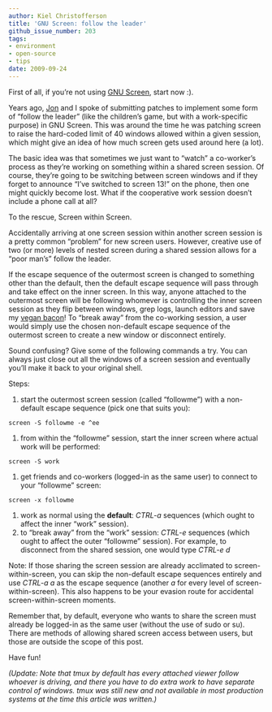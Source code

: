 ```yaml
---
author: Kiel Christofferson
title: 'GNU Screen: follow the leader'
github_issue_number: 203
tags:
- environment
- open-source
- tips
date: 2009-09-24
---
```


First of all, if you’re not using [GNU Screen](http://www.gnu.org/software/screen/), start now :).

Years ago, [Jon](/team/jon-jensen) and I spoke of submitting patches to implement some form of “follow the leader” (like the children’s game, but with a work-specific purpose) in GNU Screen. This was around the time he was patching screen to raise the hard-coded limit of 40 windows allowed within a given session, which might give an idea of how much screen gets used around here (a lot).

The basic idea was that sometimes we just want to “watch” a co-worker’s process as they’re working on something within a shared screen session. Of course, they’re going to be switching between screen windows and if they forget to announce “I’ve switched to screen 13!” on the phone, then one might quickly become lost. What if the cooperative work session doesn’t include a phone call at all?

To the rescue, Screen within Screen.

Accidentally arriving at one screen session within another screen session is a pretty common “problem” for new screen users. However, creative use of two (or more) levels of nested screen during a shared session allows for a “poor man’s” follow the leader.

If the escape sequence of the outermost screen is changed to something other than the default, then the default escape sequence will pass through and take effect on the inner screen. In this way, anyone attached to the outermost screen will be following whomever is controlling the inner screen session as they flip between windows, grep logs, launch editors and save my [vegan bacon](http://www.lightlife.com/Vegan-Food-Vegetarian-Diet/Smart-Bacon.html)! To “break away” from the co-working session, a user would simply use the chosen non-default escape sequence of the outermost screen to create a new window or disconnect entirely.

Sound confusing? Give some of the following commands a try. You can always just close out all the windows of a screen session and eventually you’ll make it back to your original shell.

Steps:

1. start the outermost screen session (called “followme”) with a non-default escape sequence (pick one that suits you):
```nohighlight
screen -S followme -e ^ee
```

1. from within the “followme” session, start the inner screen where actual work will be performed:
```nohighlight
screen -S work
```

1. get friends and co-workers (logged-in as the same user) to connect to your “followme” screen:
```nohighlight
screen -x followme
```

1. work as normal using the **default**: *CTRL-a* sequences (which ought to affect the inner “work” session).
1. to “break away” from the “work” session: *CTRL-e* sequences (which ought to affect the outer “followme” session). For example, to disconnect from the shared session, one would type *CTRL-e d*

Note: If those sharing the screen session are already acclimated to screen-within-screen, you can skip the non-default escape sequences entirely and use *CTRL-a a* as the escape sequence (another *a* for every level of screen-within-screen). This also happens to be your evasion route for accidental screen-within-screen moments.

Remember that, by default, everyone who wants to share the screen must already be logged-in as the same user (without the use of sudo or su). There are methods of allowing shared screen access between users, but those are outside the scope of this post.

Have fun!

*(Update: Note that tmux by default has every attached viewer follow whoever is driving, and there you have to do extra work to have separate control of windows. tmux was still new and not available in most production systems at the time this article was written.)*
